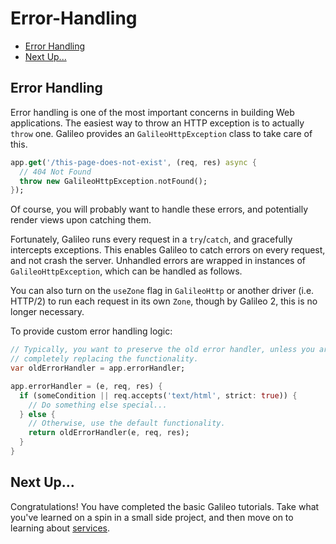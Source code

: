 # Error-Handling

* [Error Handling](error-handling.md#error-handling)
* [Next Up...](error-handling.md#next-up)

## Error Handling

Error handling is one of the most important concerns in building Web applications. The easiest way to throw an HTTP exception is to actually `throw` one. Galileo provides an `GalileoHttpException` class to take care of this.

```dart
app.get('/this-page-does-not-exist', (req, res) async {
  // 404 Not Found
  throw new GalileoHttpException.notFound();
});
```

Of course, you will probably want to handle these errors, and potentially render views upon catching them.

Fortunately, Galileo runs every request in a `try`/`catch`, and gracefully intercepts exceptions. This enables Galileo to catch errors on every request, and not crash the server. Unhandled errors are wrapped in instances of `GalileoHttpException`, which can be handled as follows.

You can also turn on the `useZone` flag in `GalileoHttp` or another driver (i.e. HTTP/2) to run each
request in its own `Zone`, though by Galileo 2, this is no longer necessary.

To provide custom error handling logic:

```dart
// Typically, you want to preserve the old error handler, unless you are
// completely replacing the functionality.
var oldErrorHandler = app.errorHandler;

app.errorHandler = (e, req, res) {
  if (someCondition || req.accepts('text/html', strict: true)) {
    // Do something else special...
  } else {
    // Otherwise, use the default functionality.
    return oldErrorHandler(e, req, res);
  }
}
```

## Next Up...

Congratulations! You have completed the basic Galileo tutorials. Take what you've learned on a spin in a small side project, and then move on to learning about [services](service-basics.md).

